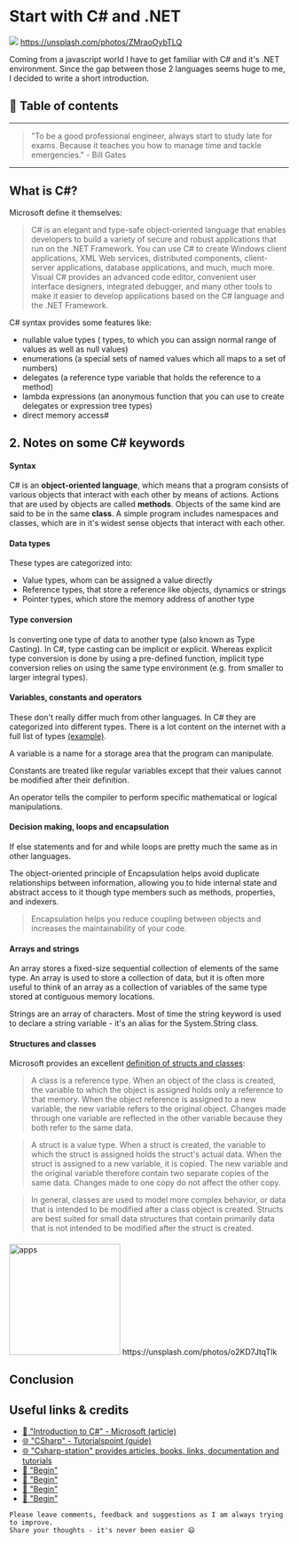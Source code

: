 # Start with C# and .NET

[<img src="https://images.unsplash.com/photo-1485856407642-7f9ba0268b51?dpr=2&auto=format&fit=crop&w=767&h=511&q=80&cs=tinysrgb&crop=">](https://unsplash.com/photos/ZMraoOybTLQ) https://unsplash.com/photos/ZMraoOybTLQ

Coming from a javascript world I have to get familiar with C# and it's .NET environment. Since the gap between those 2 languages seems huge to me, I decided to write a short introduction.


## 📄 Table of contents



---

>"To be a good professional engineer, always start to study late for exams. Because it teaches you how to manage time and tackle emergencies." - Bill Gates

---


## What is C#?
Microsoft define it themselves:
>C# is an elegant and type-safe object-oriented language that enables developers to build a variety of secure and robust applications that run on the .NET Framework. You can use C# to create Windows client applications, XML Web services, distributed components, client-server applications, database applications, and much, much more. Visual C# provides an advanced code editor, convenient user interface designers, integrated debugger, and many other tools to make it easier to develop applications based on the C# language and the .NET Framework.

C# syntax provides some features like:
- nullable value types ( types, to which you can assign normal range of values as well as null values)
- enumerations (a special sets of named values which all maps to a set of numbers)
- delegates (a reference type variable that holds the reference to a method)
- lambda expressions (an anonymous function that you can use to create delegates or expression tree types)
- direct memory access#



## 2. Notes on some C# keywords

#### Syntax
C# is an **object-oriented language**, which means that a program consists of various objects that interact with each other by means of actions.
Actions that are used by objects are called **methods**. Objects of the same kind are said to be in the same **class**.
A simple program includes namespaces and classes, which are in it's widest sense objects that interact with each other.

#### Data types
These types are categorized into:
- Value types, whom can be assigned a value directly
- Reference types, that store a reference like objects, dynamics or strings
- Pointer types, which store the memory address of another type

#### Type conversion
Is converting one type of data to another type (also known as Type Casting). In C#, type casting can be implicit or explicit. Whereas explicit type conversion is done by using a pre-defined function, implicit type conversion relies on using the same type environment (e.g. from smaller to larger integral types).

#### Variables, constants and operators
These don't really differ much from other languages. In C# they are categorized into different types. There is a lot content on the internet with a full list of types [(example)](http://www.techotopia.com/index.php/C_Sharp_Variables_and_Constants#C.23_Integer_Variable_Types).

A variable is a name for a storage area that the program can manipulate.

Constants are treated like regular variables except that their values cannot be modified after their definition.

An operator tells the compiler to perform specific mathematical or logical manipulations.

#### Decision making, loops and encapsulation
If else statements and for and while loops are pretty much the same as in other languages.

The object-oriented principle of Encapsulation helps avoid duplicate relationships between information, allowing you to hide internal state and abstract access to it though type members such as methods, properties, and indexers.
>Encapsulation helps you reduce coupling between objects and increases the maintainability of your code.

#### Arrays and strings
An array stores a fixed-size sequential collection of elements of the same type. An array is used to store a collection of data, but it is often more useful to think of an array as a collection of variables of the same type stored at contiguous memory locations.

Strings are an array of characters. Most of time the string keyword is used to declare a string variable - it's an alias for the System.String class.

#### Structures and classes

Microsoft provides an excellent [definition of structs and classes](https://msdn.microsoft.com/en-us/library/ms173109.aspx):

>A class is a reference type. When an object of the class is created, the variable to which the object is assigned holds only a reference to that memory. When the object reference is assigned to a new variable, the new variable refers to the original object. Changes made through one variable are reflected in the other variable because they both refer to the same data.

>A struct is a value type. When a struct is created, the variable to which the struct is assigned holds the struct's actual data. When the struct is assigned to a new variable, it is copied. The new variable and the original variable therefore contain two separate copies of the same data. Changes made to one copy do not affect the other copy.

>In general, classes are used to model more complex behavior, or data that is intended to be modified after a class object is created. Structs are best suited for small data structures that contain primarily data that is not intended to be modified after the struct is created.










####


<img src="https://images.unsplash.com/36/IAG5tj7gThy5rOupZ5FK_IMG_3906.jpg?dpr=2&auto=format&fit=crop&w=767&h=511&q=80&cs=tinysrgb&crop=" alt="apps" height="200"/>
https://unsplash.com/photos/o2KD7JtqTlk

## Conclusion





## Useful links & credits
- [📄 "Introduction to C#" - Microsoft (article) ](https://msdn.microsoft.com/en-us/library/z1zx9t92.aspx)
- [🌐 "CSharp" - Tutorialspoint (guide)](https://www.tutorialspoint.com/csharp/index.htm)
- [🌐 "Csharp-station" provides articles, books, links, documentation and tutorials](http://csharp-station.com/)
- [📄 "Begin"](afgafgadgads)
- [📄 "Begin"](afgafgadgads)
- [📄 "Begin"](afgafgadgads)
- [📄 "Begin"](afgafgadgads)

```
Please leave comments, feedback and suggestions as I am always trying to improve.
Share your thoughts - it's never been easier 😄
```

<!-- Written by Daniel Deutsch (deudan1010@gmail.com) -->
